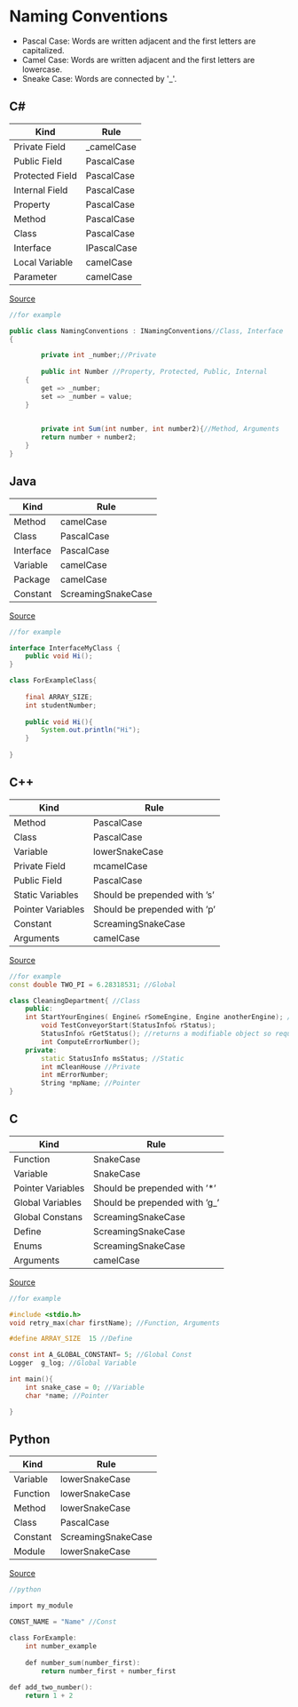 # Naming Conventions
<ul>
	<li>Pascal Case: Words are written adjacent and the first letters are capitalized.</li>
	<li>Camel Case: Words are written adjacent and the first letters are lowercase.</li>
	<li>Sneake Case: Words are connected by '_'.</li>
</ul>


## C#

| Kind  | Rule |
| ------------- | ------------- |
| Private Field  | _camelCase  |
| Public Field  | PascalCase  |
| Protected Field  | PascalCase  |
| Internal Field  | PascalCase  |
| Property  | PascalCase  |
| Method  | PascalCase  |
| Class  | PascalCase  |
| Interface  | IPascalCase  |
| Local Variable  | camelCase  |
| Parameter  | camelCase  |

[Source](https://www.c-sharpcorner.com/UploadFile/8a67c0/C-Sharp-coding-standards-and-naming-conventions/)

```c#
//for example

public class NamingConventions : INamingConventions//Class, Interface
{   

    	private int _number;//Private
    
    	public int Number //Property, Protected, Public, Internal
	{
		get => _number;
		set => _number = value;
	}

	
    	private int Sum(int number, int number2){//Method, Arguments
		return number + number2;
	}
}
```


## Java

| Kind  | Rule |
| ------------- | ------------- |
| Method  | camelCase  |
| Class  | PascalCase  |
| Interface  | PascalCase  |
| Variable  | camelCase  |
| Package  | camelCase  |
| Constant  | ScreamingSnakeCase  |

[Source](https://www.oracle.com/java/technologies/javase/codeconventions-namingconventions.htmls)

```java
//for example

interface InterfaceMyClass {
    public void Hi();
}

class ForExampleClass{
    
    final ARRAY_SIZE;
    int studentNumber;
    
    public void Hi(){
        System.out.println("Hi");
    }
    
}
```

## C++

| Kind  | Rule |
| ------------- | ------------- |
| Method  | PascalCase  |
| Class  | PascalCase  |
| Variable  | lowerSnakeCase  
| Private Field  | mcamelCase  |
| Public Field  | PascalCase  |
| Static Variables  | Should be prepended with ’s’  |
| Pointer Variables  | Should be prepended with ’p’  |
| Constant  | ScreamingSnakeCase  |
| Arguments  | camelCase  |

[Source](https://users.ece.cmu.edu/~eno/coding/CppCodingStandard.html)

```c++
//for example
const double TWO_PI = 6.28318531; //Global

class CleaningDepartment{ //Class
	public:
	int StartYourEngines( Engine& rSomeEngine, Engine anotherEngine); //Method arguments
		void TestConveyorStart(StatusInfo& rStatus);
		StatusInfo& rGetStatus(); //returns a modifiable object so requires the ’r’ prefix
		int ComputeErrorNumber();
	private:
		static StatusInfo msStatus; //Static
		int mCleanHouse //Private
		int mErrorNumber;
		String *mpName; //Pointer
}

```

## C

| Kind  | Rule |
| ------------- | ------------- |
| Function  | SnakeCase  |
| Variable  | SnakeCase  |
| Pointer Variables  | Should be prepended with ’*’  |
| Global Variables  | Should be prepended with ’g_’  |
| Global Constans  | ScreamingSnakeCase  |
| Define  | ScreamingSnakeCase  |
| Enums  | ScreamingSnakeCase  |
| Arguments  | camelCase  |

[Source](https://users.ece.cmu.edu/~eno/coding/CCodingStandard.html#names)

```c
//for example

#include <stdio.h>
void retry_max(char firstName); //Function, Arguments

#define ARRAY_SIZE  15 //Define

const int A_GLOBAL_CONSTANT= 5; //Global Const
Logger  g_log; //Global Variable

int main(){
	int snake_case = 0; //Variable
	char *name; //Pointer

}

```


## Python
| Kind  | Rule |
| ------------- | ------------- |
| Variable  | lowerSnakeCase  |
| Function  | lowerSnakeCase  |
| Method  | lowerSnakeCase  |
| Class  | PascalCase  |
| Constant  | ScreamingSnakeCase  |
| Module  | lowerSnakeCase  |

[Source](https://realpython.com/python-pep8/)


```c
//python

import my_module

CONST_NAME = "Name" //Const

class ForExample:
	int number_example
	
	def number_sum(number_first):
		return number_first + number_first
		
def add_two_number():
	return 1 + 2

```


